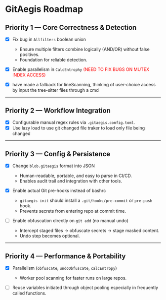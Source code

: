 # GitAegis Roadmap

## Priority 1 — Core Correctness & Detection
- [x] Fix bug in `Allfilters` boolean union  
   - Ensure multiple filters combine logically (AND/OR) without false positives.  
   - Foundation for reliable detection.  

- [x] Enable parallelism in `CalcEntrophy` <span style="color:red;">(NEED TO FIX BUGS ON MUTEX INDEX ACCESS)</span>

- [x] have made a fallback for lineScanning, thinking of user-choice access by input the tree-sitter files through a cmd

---

## Priority 2 — Workflow Integration
- [x] Configurable manual regex rules via `.gitaegis.config.toml`. 
- [x] Use lazy load to use git changed file traker to load only file being changed

---

## Priority 3 — Config & Persistence
- [x] Change `blob.gitaegis` format into JSON  
   - Human-readable, portable, and easy to parse in CI/CD.  
   - Enables audit trail and integration with other tools.  

- [x] Enable actual Git pre-hooks instead of bashrc  
   - `gitaegis init` should install a `.git/hooks/pre-commit` or `pre-push` hook.  
   - Prevents secrets from entering repo at commit time.  

- [ ] Enable obfuscation directly on `git add` (no manual undo)  
   - Intercept staged files → obfuscate secrets → stage masked content.  
   - Undo step becomes optional.  

---

## Priority 4 — Performance & Portability
- [x] Parallelism (`obfuscate`, `undoObfuscate`, `calcEntropy`)  
   - Worker pool scanning for faster runs on large repos.
- [ ] Reuse variables initiated through object pooling especially in frequently called functions.


